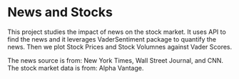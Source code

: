 # News and Stocks
This project studies the impact of news on the stock market. 
It uses API to find the news and it leverages VaderSentiment package to quantify the news. 
Then we plot Stock Prices and Stock Volumnes against Vader Scores.

The news source is from: New York Times, Wall Street Journal, and CNN.
The stock market data is from: Alpha Vantage. 
